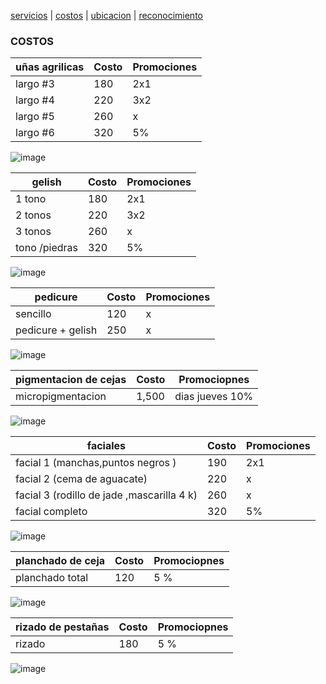 [servicios](./servicios.md) | [costos](./costos.md) | [ubicacion](./ubicacion.md) | [reconocimiento](./reconocimiento)

 ### COSTOS 

| uñas agrilicas | Costo | Promociones |
|----------|-------|--------------|
|  largo #3 | 180 | 2x1 | 
|  largo #4 | 220 | 3x2 |
|  largo #5 | 260 | x |
|  largo #6 | 320 | 5% |

![image](https://user-images.githubusercontent.com/100151866/157765225-cfc14650-98dc-4000-a06d-71b8d3a1f4f4.png)



| gelish | Costo | Promociones |
|----------|-------|--------------|
|  1 tono | 180 | 2x1 | 
|  2 tonos  | 220 | 3x2 |
|  3 tonos | 260 | x |
|  tono /piedras | 320 | 5% |

![image](https://user-images.githubusercontent.com/100151866/157765276-61bff334-179d-4f83-928b-0f6a35ef01c6.png)



| pedicure | Costo | Promociones |
|----------|-------|--------------|
| sencillo | 120 | x | 
| pedicure + gelish | 250 | x |

![image](https://user-images.githubusercontent.com/100151866/157765324-f054aab1-6590-4a20-8aea-e38b29641a31.png)


| pigmentacion de cejas  | Costo | Promociopnes |
|----------|-------|--------------|
| micropigmentacion | 1,500| dias jueves 10%| 


![image](https://user-images.githubusercontent.com/100151866/157765515-6b4b6944-ecad-4d12-826f-76da748396fd.png)


| faciales | Costo | Promociones |
|----------|-------|--------------|
|  facial 1 (manchas,puntos negros ) | 190 | 2x1 | 
|  facial 2 (cema de aguacate) | 220 | x |
|  facial 3 (rodillo de jade ,mascarilla 4 k) | 260 | x |
|  facial completo  | 320 | 5% |


![image](https://user-images.githubusercontent.com/100151866/157765562-7f9b05bf-db14-4451-aa4f-2d23b48c5843.png)



| planchado de ceja | Costo | Promociopnes |
|----------|-------|--------------|
| planchado total| 120 | 5 % |


![image](https://user-images.githubusercontent.com/100151866/157765706-dfa472e1-b1a0-4f24-8ecc-69c9c75a7f84.png)


| rizado de pestañas  | Costo | Promociopnes |
|----------|-------|--------------|
| rizado | 180 | 5 % | 

![image](https://user-images.githubusercontent.com/100151866/157765760-ff2e6d41-c57f-4b1f-8713-3599b1c0e7c6.png)

